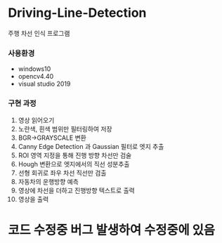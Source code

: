 # Driving-Line-Detection
주행 차선 인식 프로그램

### 사용환경
- windows10
- opencv4.40
- visual studio 2019

### 구현 과정
1) 영상 읽어오기
2) 노란색, 흰색 범위만 필터링하여 저장
3) BGR->GRAYSCALE 변환
4) Canny Edge Detection 과 Gaussian 필터로 엣지 추출
5) ROI 영역 지정을 통해 진행 방향 차선만 검술
6) Hough 변환으로 엣지에서의 직선 성분추출
7) 선형 회귀로 좌우 차선 직선만 검출
8) 자동차의 운행방향 예측
9) 영상에 차선을 더하고 진행방향 텍스트로 출력
10) 영상을 출력


# 코드 수정중 버그 발생하여 수정중에 있음
